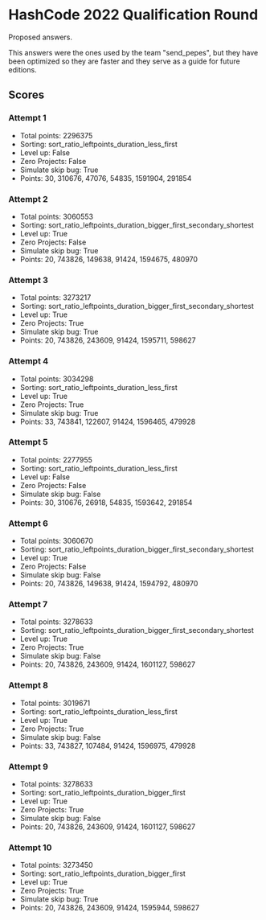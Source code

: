 # HashCode 2022 Qualification Round

Proposed answers.

This answers were the ones used by the team "send_pepes", but they have been optimized
so they are faster and they serve as a guide for future editions.

## Scores

### Attempt 1
- Total points: 2296375
- Sorting: sort_ratio_leftpoints_duration_less_first
- Level up: False
- Zero Projects: False
- Simulate skip bug: True
- Points: 30, 310676, 47076, 54835, 1591904, 291854

### Attempt 2
- Total points: 3060553
- Sorting: sort_ratio_leftpoints_duration_bigger_first_secondary_shortest
- Level up: True
- Zero Projects: False
- Simulate skip bug: True
- Points: 20, 743826, 149638, 91424, 1594675, 480970

### Attempt 3
- Total points: 3273217
- Sorting: sort_ratio_leftpoints_duration_bigger_first_secondary_shortest
- Level up: True
- Zero Projects: True
- Simulate skip bug: True
- Points: 20, 743826, 243609, 91424, 1595711, 598627

### Attempt 4
- Total points: 3034298
- Sorting: sort_ratio_leftpoints_duration_less_first
- Level up: True
- Zero Projects: True
- Simulate skip bug: True
- Points: 33, 743841, 122607, 91424, 1596465, 479928

### Attempt 5
- Total points: 2277955
- Sorting: sort_ratio_leftpoints_duration_less_first
- Level up: False
- Zero Projects: False
- Simulate skip bug: False
- Points: 30, 310676, 26918, 54835, 1593642, 291854

### Attempt 6
- Total points: 3060670
- Sorting: sort_ratio_leftpoints_duration_bigger_first_secondary_shortest
- Level up: True
- Zero Projects: False
- Simulate skip bug: False
- Points: 20, 743826, 149638, 91424, 1594792, 480970

### Attempt 7
- Total points: 3278633
- Sorting: sort_ratio_leftpoints_duration_bigger_first_secondary_shortest
- Level up: True
- Zero Projects: True
- Simulate skip bug: False
- Points: 20, 743826, 243609, 91424, 1601127, 598627

### Attempt 8
- Total points: 3019671
- Sorting: sort_ratio_leftpoints_duration_less_first
- Level up: True
- Zero Projects: True
- Simulate skip bug: False
- Points: 33, 743827, 107484, 91424, 1596975, 479928

### Attempt 9
- Total points: 3278633
- Sorting: sort_ratio_leftpoints_duration_bigger_first
- Level up: True
- Zero Projects: True
- Simulate skip bug: False
- Points: 20, 743826, 243609, 91424, 1601127, 598627

### Attempt 10
- Total points: 3273450
- Sorting: sort_ratio_leftpoints_duration_bigger_first
- Level up: True
- Zero Projects: True
- Simulate skip bug: True
- Points: 20, 743826, 243609, 91424, 1595944, 598627